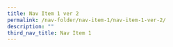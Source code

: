 ```yaml
---
title: Nav Item 1 ver 2
permalink: /nav-folder/nav-item-1/nav-item-1-ver-2/
description: ""
third_nav_title: Nav Item 1
---
```

